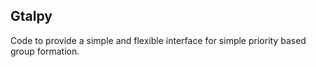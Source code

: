 ## Gtalpy
Code to provide a simple and flexible interface for simple 
priority based group formation. 
